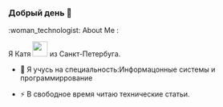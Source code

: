 ### Добрый день 👋 

<!--
**katrinsolovyova/katrinsolovyova** is a ✨ _special_ ✨ repository because its `README.md` (this file) appears on your GitHub profile.

Here are some ideas to get you started:

- 🔭 I’m currently working on ...
- 🌱 I’m currently learning ...
- 👯 I’m looking to collaborate on ...
- 🤔 I’m looking for help with ...
- 💬 Ask me about ...
- 📫 How to reach me: ...
- 😄 Pronouns: ...
- ⚡ Fun fact: ...
-->
 </div align="center">
 :woman_technologist: About Me :

 Я Катя <img src="https://media.giphy.com/media/WUlplcMpOCEmTGBtBW/giphy.gif" width="30"> из Санкт-Петербуга.

- :telescope: Я учусь на специальность:Информацонные системы и программиррование

- :zap: В свободное время читаю технические статьи.</div>
